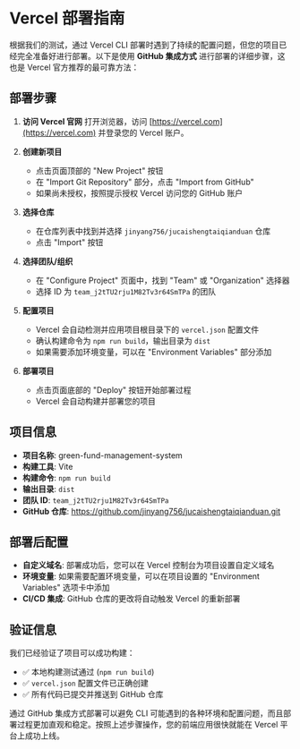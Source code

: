 # Vercel 部署指南

根据我们的测试，通过 Vercel CLI 部署时遇到了持续的配置问题，但您的项目已经完全准备好进行部署。以下是使用 **GitHub 集成方式** 进行部署的详细步骤，这也是 Vercel 官方推荐的最可靠方法：

## 部署步骤

1. **访问 Vercel 官网**
   打开浏览器，访问 [https://vercel.com](https://vercel.com) 并登录您的 Vercel 账户。

2. **创建新项目**
   - 点击页面顶部的 "New Project" 按钮
   - 在 "Import Git Repository" 部分，点击 "Import from GitHub"
   - 如果尚未授权，按照提示授权 Vercel 访问您的 GitHub 账户

3. **选择仓库**
   - 在仓库列表中找到并选择 `jinyang756/jucaishengtaiqianduan` 仓库
   - 点击 "Import" 按钮

4. **选择团队/组织**
   - 在 "Configure Project" 页面中，找到 "Team" 或 "Organization" 选择器
   - 选择 ID 为 `team_j2tTU2rju1M82Tv3r64SmTPa` 的团队

5. **配置项目**
   - Vercel 会自动检测并应用项目根目录下的 `vercel.json` 配置文件
   - 确认构建命令为 `npm run build`，输出目录为 `dist`
   - 如果需要添加环境变量，可以在 "Environment Variables" 部分添加

6. **部署项目**
   - 点击页面底部的 "Deploy" 按钮开始部署过程
   - Vercel 会自动构建并部署您的项目

## 项目信息

- **项目名称**: green-fund-management-system
- **构建工具**: Vite
- **构建命令**: `npm run build`
- **输出目录**: `dist`
- **团队 ID**: `team_j2tTU2rju1M82Tv3r64SmTPa`
- **GitHub 仓库**: https://github.com/jinyang756/jucaishengtaiqianduan.git

## 部署后配置

- **自定义域名**: 部署成功后，您可以在 Vercel 控制台为项目设置自定义域名
- **环境变量**: 如果需要配置环境变量，可以在项目设置的 "Environment Variables" 选项卡中添加
- **CI/CD 集成**: GitHub 仓库的更改将自动触发 Vercel 的重新部署

## 验证信息

我们已经验证了项目可以成功构建：
- ✅ 本地构建测试通过 (`npm run build`)
- ✅ `vercel.json` 配置文件已正确创建
- ✅ 所有代码已提交并推送到 GitHub 仓库

通过 GitHub 集成方式部署可以避免 CLI 可能遇到的各种环境和配置问题，而且部署过程更加直观和稳定。按照上述步骤操作，您的前端应用很快就能在 Vercel 平台上成功上线。